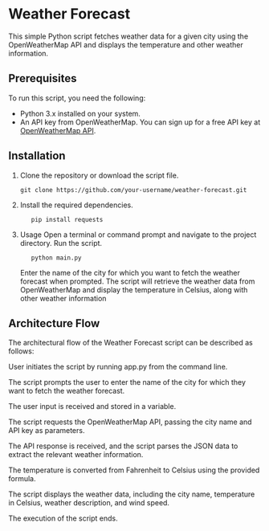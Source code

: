 # Weather Forecast

This simple Python script fetches weather data for a given city using the OpenWeatherMap API and displays the temperature and other weather information.

## Prerequisites

To run this script, you need the following:

- Python 3.x installed on your system.
- An API key from OpenWeatherMap. You can sign up for a free API key at [OpenWeatherMap API](https://openweathermap.org/api).

## Installation

1. Clone the repository or download the script file.
   ```shell
   git clone https://github.com/your-username/weather-forecast.git
   ```
2. Install the required dependencies.
   ```shell
      pip install requests
   ```
3. Usage
   Open a terminal or command prompt and navigate to the project directory.
   Run the script.
   ```shell
      python main.py
   ```
   Enter the name of the city for which you want to fetch the weather forecast when prompted.
   The script will retrieve the weather data from OpenWeatherMap and display the temperature in Celsius, along with other weather information

## Architecture Flow

The architectural flow of the Weather Forecast script can be described as follows:

User initiates the script by running app.py from the command line.

The script prompts the user to enter the name of the city for which they want to fetch the weather forecast.

The user input is received and stored in a variable.

The script requests the OpenWeatherMap API, passing the city name and API key as parameters.

The API response is received, and the script parses the JSON data to extract the relevant weather information.

The temperature is converted from Fahrenheit to Celsius using the provided formula.

The script displays the weather data, including the city name, temperature in Celsius, weather description, and wind speed.

The execution of the script ends.


